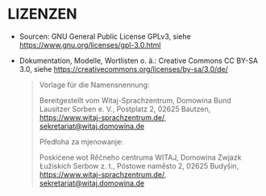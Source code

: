 # LIZENZEN

- Sourcen: GNU General Public License GPLv3, siehe https://www.gnu.org/licenses/gpl-3.0.html

- Dokumentation, Modelle, Wortlisten o. ä.: Creative Commons CC BY-SA 3.0, siehe https://creativecommons.org/licenses/by-sa/3.0/de/ 

    > Vorlage für die Namensnennung:
    >
    > Bereitgestellt vom Witaj-Sprachzentrum, Domowina  Bund Lausitzer Sorben e. V., Postplatz 2, 02625 Bautzen, https://www.witaj-sprachzentrum.de/, sekretariat@witaj.domowina.de
    >
    > Předłoha za mjenowanje:
    >
    > Poskićene wot Rěčneho centruma WITAJ, Domowina  Zwjazk Łužiskich Serbow z. t., Póstowe naměsto 2, 02625 Budyšin, https://www.witaj-sprachzentrum.de/, sekretariat@witaj.domowina.de
